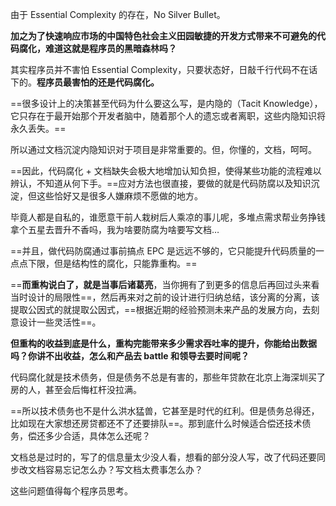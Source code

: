 由于 Essential Complexity 的存在，No Silver Bullet。

**加之为了快速响应市场的中国特色社会主义田园敏捷的开发方式带来不可避免的代码腐化，难道这就是程序员的黑暗森林吗？**

其实程序员并不害怕 Essential Complexity，只要状态好，日敲千行代码不在话下的。**程序员最害怕的还是代码腐化。**

==很多设计上的决策甚至代码为什么要这么写，是内隐的（Tacit Knowledge），它只存在于最开始那个开发者脑中，随着那个人的遗忘或者离职，这些内隐知识将永久丢失。==

所以通过文档沉淀内隐知识对于项目是非常重要的。但，你懂的，文档，呵呵。

==因此，代码腐化 + 文档缺失会极大地增加认知负担，使得某些功能的流程难以辨认，不知道从何下手。==应对方法也很直接，要做的就是代码防腐以及知识沉淀，但这些恰好又是很多人嫌麻烦不愿做的地方。

毕竟人都是自私的，谁愿意干前人栽树后人乘凉的事儿呢，多堆点需求帮业务挣钱拿个五星去晋升不香吗，我为啥要防腐为啥要写文档…

==并且，做代码防腐通过事前搞点 EPC 是远远不够的，它只能提升代码质量的一点点下限，但是结构性的腐化，只能靠重构。==

==**而重构说白了，就是当事后诸葛亮**，当你拥有了到更多的信息后再回过头来看当时设计的局限性==，然后再来对之前的设计进行归纳总结，该分离的分离，该提取公因式的就提取公因式，==根据近期的经验预测未来产品的发展方向，去刻意设计一些灵活性==。

**但重构的收益到底是什么，重构完能带来多少需求吞吐率的提升，你能给出数据吗？你讲不出收益，怎么和产品去 battle 和领导去要时间呢？**

代码腐化就是技术债务，但是债务不总是有害的，那些年贷款在北京上海深圳买了房的人，甚至会后悔杠杆没拉满。

==所以技术债务也不是什么洪水猛兽，它甚至是时代的红利。但是债务总得还，比如现在大家想还房贷都还不了还要排队==。那到底什么时候适合偿还技术债务，偿还多少合适，具体怎么还呢？

文档总是过时的，写了的信息量太少没人看，想看的部分没人写，改了代码还要同步改文档容易忘记怎么办？写文档太费事怎么办？

这些问题值得每个程序员思考。